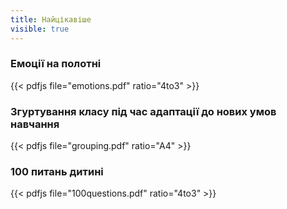 ```yaml
---
title: Найцікавіше
visible: true
---
```

### Емоції на полотні

{{< pdfjs file="emotions.pdf" ratio="4to3" >}}

### Згуртування класу під час адаптації до нових умов навчання

{{< pdfjs file="grouping.pdf" ratio="A4" >}}


### 100 питань дитині

{{< pdfjs file="100questions.pdf" ratio="4to3" >}}
